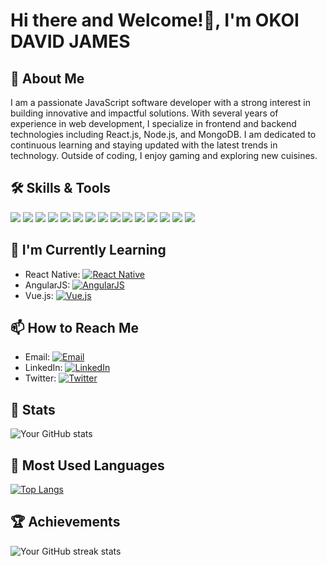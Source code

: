 <!-- Your Banner Here -->
<!-- You can use an image, GIF, or a combination of text and images for your banner -->

# Hi there and Welcome!👋, I'm OKOI DAVID JAMES 

## 🚀 About Me
I am a passionate JavaScript software developer with a strong interest in building innovative and impactful solutions. With several years of experience in web development, I specialize in frontend and backend technologies including React.js, Node.js, and MongoDB. I am dedicated to continuous learning and staying updated with the latest trends in technology. Outside of coding, I enjoy gaming and exploring new cuisines.

<!-- Add a short paragraph about yourself -->



## 🛠️ Skills & Tools
<!-- Add your skills and tools as badges/icons -->
![](https://img.shields.io/badge/Code-JavaScript-informational?style=flat&color=informational&logo=javascript)
![](https://img.shields.io/badge/Code-React-informational?style=flat&color=informational&logo=react)
![](https://img.shields.io/badge/ExpressJS-informational?style=flat&color=informational&logo=express)
![](https://img.shields.io/badge/MongoDB-informational?style=flat&color=informational&logo=mongodb)
![](https://img.shields.io/badge/Code-Node-informational?style=flat&color=informational&logo=node.js)
![](https://img.shields.io/badge/Code-TypeScript-informational?style=flat&color=informational&logo=typescript)
![](https://img.shields.io/badge/NextJS-informational?style=flat&color=informational&logo=next.js)
![](https://img.shields.io/badge/CSS-informational?style=flat&color=informational&logo=css3)
![](https://img.shields.io/badge/HTML-informational?style=flat&color=informational&logo=html5)
![](https://img.shields.io/badge/Prisma-informational?style=flat&color=informational&logo=prisma)
![](https://img.shields.io/badge/MySql-informational?style=flat&color=black&logo=mysql)
![](https://img.shields.io/badge/GIT-informational?style=flat&color=informational&logo=git)
![](https://img.shields.io/badge/GitHub-informational?style=flat&color=informational&logo=github)
![](https://img.shields.io/badge/Firebase-informational?style=flat&color=informational&logo=firebase)
![](https://img.shields.io/badge/Tailwind-CSS-informational?style=flat&color=informational&logo=tailwindcss)





<!-- Add more badges for your other skills -->

## 🌱 I'm Currently Learning
<!-- Add the technologies or skills you're currently learning -->
- React Native: [![React Native](https://img.shields.io/badge/-React_Native-61DAFB?style=flat-square&logo=react&logoColor=white)](https://reactnative.dev/)
- AngularJS: [![AngularJS](https://img.shields.io/badge/-AngularJS-DD0031?style=flat-square&logo=angular&logoColor=white)](https://angularjs.org/)
- Vue.js: [![Vue.js](https://img.shields.io/badge/-Vue.js-4FC08D?style=flat-square&logo=vue.js&logoColor=white)](https://vuejs.org/)

<!--
## 👨‍💻 My Projects
<!-- Add links to your GitHub projects
- [Project 1](link-to-project-1)
- [Project 2](link-to-project-2)
- [Project 3](link-to-project-3)-->

## 📫 How to Reach Me
<!-- Add your contact information and social media links -->
- Email: [![Email](https://img.shields.io/badge/-Email-D14836?style=flat&logo=gmail&logoColor=white)](mailto:okoid721@gmail.com)
- LinkedIn: [![LinkedIn](https://img.shields.io/badge/-LinkedIn-0077B5?style=flat&logo=linkedin&logoColor=white)](https://www.linkedin.com/in/okoi-david-6a01142a0/)
- Twitter: [![Twitter](https://img.shields.io/badge/-Twitter-1DA1F2?style=flat&logo=twitter&logoColor=white)](https://twitter.com/okoid721)

<!-- Website: [Your Website](https://www.yourwebsite.com)-->

## 🚀 Stats
<!-- Add your GitHub stats using GitHub Readme Stats -->
![Your GitHub stats](https://github-readme-stats.vercel.app/api?username=okoid721&show_icons=true&theme=radical)

## 🚀 Most Used Languages
<!-- Add your most used languages using GitHub Readme Stats -->
[![Top Langs](https://github-readme-stats.vercel.app/api/top-langs/?username=okoid721&layout=compact&theme=radical)](https://github.com/okoid721)

## 🏆 Achievements
<!-- Add your GitHub achievements using GitHub Readme Streak Stats -->
![Your GitHub streak stats](https://github-readme-streak-stats.herokuapp.com/?user=okoid721&theme=radical)

<!-- Feel free to add more sections based on your preferences -->
